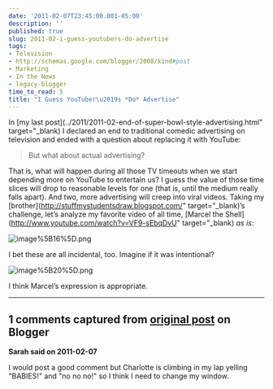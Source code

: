 ```yaml
---
date: '2011-02-07T23:45:00.001-05:00'
description: ''
published: true
slug: 2011-02-i-guess-youtubers-do-advertise
tags:
- Television
- http://schemas.google.com/blogger/2008/kind#post
- Marketing
- In the News
- legacy-blogger
time_to_read: 5
title: "I Guess YouTuber\u2019s *Do* Advertise"
---
```



In [my last post](../2011/2011-02-end-of-super-bowl-style-advertising.html" target="_blank) I declared an end to traditional comedic advertising on television and ended with a question about replacing it with YouTube:
<blockquote> 

But what about actual advertising?
</blockquote>

That is, what will happen during all those TV timeouts when we start depending more on YouTube to entertain us? I guess the value of those time slices will drop to reasonable levels for one (that is, until the medium really falls apart). And two, more advertising will creep into viral videos. Taking my [brother](http://stuffmystudentsdraw.blogspot.com/" target="_blank)’s challenge, let’s analyze my favorite video of all time, [Marcel the Shell](http://www.youtube.com/watch?v=VF9-sEbqDvU" target="_blank) *as is*:  

![image%5B16%5D.png](image%5B16%5D.png)    

I bet these are all incidental, too. Imagine if it was intentional?  

![image%5B20%5D.png](image%5B20%5D.png)

I think Marcel’s expression is appropriate.

---

## 1 comments captured from [original post](https://blog.wassupy.com/2011/02/i-guess-youtubers-do-advertise.html) on Blogger

**Sarah said on 2011-02-07**

I would post a good comment but Charlotte is climbing in my lap yelling &quot;BABIES!&quot; and &quot;no no no!&quot; so I think I need to change my window.

